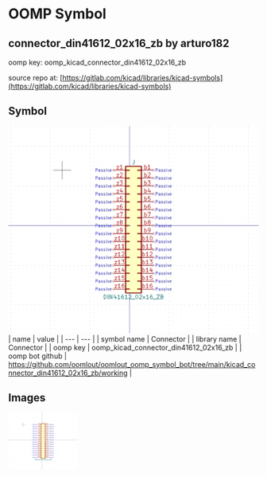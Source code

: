 # OOMP Symbol  
## connector_din41612_02x16_zb  by arturo182  
  
oomp key: oomp_kicad_connector_din41612_02x16_zb  
  
source repo at: [https://gitlab.com/kicad/libraries/kicad-symbols](https://gitlab.com/kicad/libraries/kicad-symbols)  
## Symbol  
  
[![working.png](working_600.png)](working.png)  
| name | value | 
| --- | --- | 
| symbol name | Connector | 
| library name | Connector | 
| oomp key | oomp_kicad_connector_din41612_02x16_zb | 
| oomp bot github | https://github.com/oomlout/oomlout_oomp_symbol_bot/tree/main/kicad_connector_din41612_02x16_zb/working | 
## Images  
  
[![working.png](working_140.png)](working.png)  
